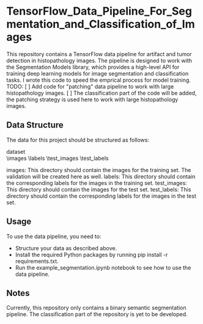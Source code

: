 # TensorFlow_Data_Pipeline_For_Segmentation_and_Classification_of_Images

This repository contains a TensorFlow data pipeline for artifact and tumor detection in histopathology images. The pipeline is designed to work with the Segmentation Models library, which provides a high-level API for training deep learning models for image segmentation and classification tasks. I wrote this code to speed the emprical process for model training. 
TODO: 
[ ] Add code for "patching" data pipeline to work with large histopathology images.
[ ] The classification part of the code will be added, the patching strategy is used here to work with large histopathology images.

## Data Structure
The data for this project should be structured as follows:

dataset\
 \images
 \labels
 \test_images
 \test_labels
 
images: This directory should contain the images for the training set. The validation will be created here as well.
labels: This directory should contain the corresponding labels for the images in the training set.
test_images: This directory should contain the images for the test set.
test_labels: This directory should contain the corresponding labels for the images in the test set.

## Usage
To use the data pipeline, you need to:

- Structure your data as described above.
- Install the required Python packages by running pip install -r requirements.txt.
- Run the example_segmentation.ipynb notebook to see how to use the data pipeline.

## Notes
Currently, this repository only contains a binary semantic segmentation pipeline. The classification part of the repository is yet to be developed. 
